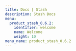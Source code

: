 ```yaml
---
title: Docs | Stash
description: Stash Docs
menu:
  product_stash_0.6.2:
    identifier: welcome
    name: Welcome
    weight: 10
menu_name: product_stash_0.6.2
---
```

